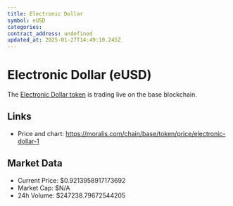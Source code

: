 ```yaml
---
title: Electronic Dollar
symbol: eUSD
categories: 
contract_address: undefined
updated_at: 2025-01-27T14:49:10.245Z
---
```


# Electronic Dollar (eUSD)
The [Electronic Dollar token](https://moralis.com/chain/base/token/price/electronic-dollar-1) is trading live on the base blockchain.

## Links
- Price and chart: https://moralis.com/chain/base/token/price/electronic-dollar-1

## Market Data
- Current Price: $0.9213958917173692
- Market Cap: $N/A
- 24h Volume: $247238.79672544205

